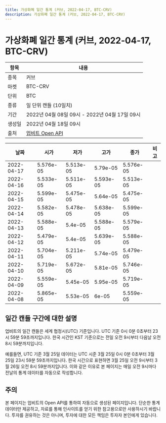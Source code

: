 ```yaml
---
title: 가상화폐 일간 통계 (커브, 2022-04-17, BTC-CRV)
description: 가상화폐 일간 통계 (커브, 2022-04-17, BTC-CRV)
---
```



가상화폐 일간 통계 (커브, 2022-04-17, BTC-CRV)
===

|항목|내용|
|--|--|
|종목|커브|
|마켓|BTC-CRV|
|단위|BTC|
|종류|일 단위 캔들 (10일치)|
|기간|2022년 04월 08일 09시 - 2022년 04월 17일 09시|
|생성일|2022년 04월 18일 09시|
|출처|[업비트 Open API](https://docs.upbit.com)|


|날짜|시가|저가|고가|종가|비고|
|--|--|--|--|--|--|
|2022-04-17|5.576e-05|5.513e-05|5.79e-05|5.576e-05|    |
|2022-04-16|5.533e-05|5.511e-05|5.593e-05|5.513e-05|    |
|2022-04-15|5.599e-05|5.475e-05|5.64e-05|5.475e-05|    |
|2022-04-14|5.582e-05|5.478e-05|5.638e-05|5.599e-05|    |
|2022-04-13|5.588e-05|5.4e-05|5.588e-05|5.579e-05|    |
|2022-04-12|5.479e-05|5.4e-05|5.639e-05|5.588e-05|    |
|2022-04-11|5.704e-05|5.211e-05|5.74e-05|5.479e-05|    |
|2022-04-10|5.719e-05|5.672e-05|5.81e-05|5.746e-05|    |
|2022-04-09|5.559e-05|5.45e-05|5.95e-05|5.719e-05|    |
|2022-04-08|5.865e-05|5.53e-05|6e-05|5.559e-05|    |


일간 캔들 구간에 대한 설명
---


업비트의 일간 캔들은 세계 협정시(UTC) 기준입니다. 
UTC 기준 0시 0분 0초부터 23시 59분 59초까지입니다. 
한국 시간인 KST 기준으로는 전일 오전 9시부터 다음날 오전 8시 59분까지입니다. 


예를들면, UTC 기준 3월 25일 데이터는 UTC 시준 3월 25일 0시 0분 0초부터 3월 25일 23시 59분 59초까지입니다. 
한국 시간으로 표현하면 3월 25일 오전 9시부터 3월 26일 오전 8시 59분까지입니다. 
이와 같은 이유로 본 페이지는 매일 오전 9시마다 전날의 통계 데이터를 자동으로 작성합니다. 


주의
---


본 페이지는 업비트의 Open API를 통하여 자동으로 생성된 페이지입니다. 
단순한 통계 데이터만 제공하고, 자료를 통해 인사이트를 얻기 위한 참고용으로만 사용하시기 바랍니다. 
투자를 권유하는 것은 아니며, 투자에 대한 모든 책임은 투자자 본인에게 있습니다. 

